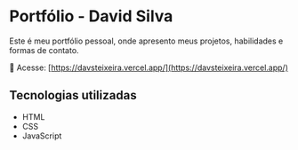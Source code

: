# Portfólio - David Silva

Este é meu portfólio pessoal, onde apresento meus projetos, habilidades e formas de contato.

🔗 Acesse: [https://davsteixeira.vercel.app/](https://davsteixeira.vercel.app/)

## Tecnologias utilizadas

- HTML
- CSS
- JavaScript
